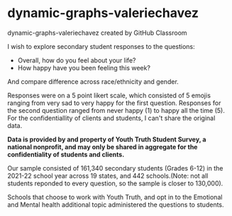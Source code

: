 # dynamic-graphs-valeriechavez
dynamic-graphs-valeriechavez created by GitHub Classroom

I wish to explore secondary student responses to the questions: 
- Overall, how do you feel about your life? 
- How happy have you been feeling this week?

And compare difference across race/ethnicity and gender.

Responses were on a 5 point likert scale, which consisted of 5 emojis ranging from very sad to very happy for the first question. Responses for the second question ranged from never happy (1) to happy all the time (5). For the confidentiallity of clients and students, I can't share the original data. 



**Data is provided by and property of Youth Truth Student Survey, a national nonprofit, and may only be shared in aggregate for the confidentiality of students and clients.**

Our sample consisted of 161,340 secondary students (Grades 6-12) in the 2021-22 school year across 19 states, and 442 schools.(Note: not all students reponded to every question, so the sample is closer to 130,000).


Schools that choose to work with Youth Truth, and opt in to the Emotional and Mental health additional topic administered the questions to students. 
